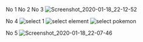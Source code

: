 No 1
No 2
No 3 
![Screenshot_2020-01-18_22-12-52](https://user-images.githubusercontent.com/46399363/72665927-b8713900-3a3f-11ea-9ee4-976d04605f34.png)

No 4 
![select 1](https://user-images.githubusercontent.com/46399363/72665907-9081d580-3a3f-11ea-8b28-2223e6bd45fc.png)
![select element](https://user-images.githubusercontent.com/46399363/72665909-91b30280-3a3f-11ea-95d3-2ec4f2935f2d.png)
![select pokemon](https://user-images.githubusercontent.com/46399363/72665910-937cc600-3a3f-11ea-9d9e-67016c7d2a1b.png)

No 5
![Screenshot_2020-01-18_22-07-46](https://user-images.githubusercontent.com/46399363/72665902-87910400-3a3f-11ea-92a3-8e5eddc657b8.png)
